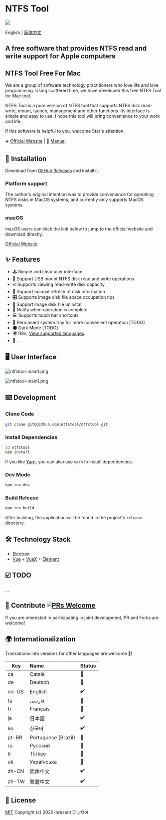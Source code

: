# NTFS Tool

<a href="https://ntfstool.com">
  <img src="https://github.com/ntfstool/ntfstool/blob/master/src/renderer/assets/github/256x256@2x.png?raw=true" /></a>

English | [简体中文](./README-CN.md)

## A free software that provides NTFS read and write support for Apple computers
## NTFS Tool Free For Mac

We are a group of software technology practitioners who love life and love programming. Using scattered time, we have developed this free NTFS Tool for Mac tool.

NTFS Tool is a pure version of NTFS tool that supports NTFS disk read-write, mount, launch, management and other functions. Its interface is simple and easy to use. I hope this tool will bring convenience to your work and life.

If this software is helpful to you, welcome Star's attention.


✈️ [Official Website](https://ntfstool.com) | 📖 [Manual](http://docs.ntfstool.com)

## 💽 Installation
Download from [GitHub Releases](https://github.com/ntfstool/ntfstool/releases) and install it.

### Platform support

The author's original intention was to provide convenience for operating NTFS disks in MacOS systems, and currently only supports MacOS systems.

### macOS

macOS users can click the link below to jump to the official website and download directly.

[Official Website](https://ntfstool.com)

## ✨ Features

- 🕹 Simple and clear user interface
- 🦄 Support USB mount NTFS disk read and write operations
- ☑️ Supports viewing read-write disk capacity
- 💾 Support manual refresh of disk information
- 🎛 Supports image disk file space occupation tips
- 🚀 Support image disk file uninstall
- 🔔 Notify when operation is complete
- 💻 Supports touch bar shortcuts
- 🤖 Permanent system tray for more convenient operation [TODO]
- 🌑 Dark Mode [TODO]
- 🌍 I18n, [View supported languages](#-internationalization).
- 🎏 ...

## 🖥 User Interface

![ntfstool-main1.png](https://github.com/ntfstool/ntfstool/blob/master/src/renderer/assets/github/ntfstool-main1.png?raw=true)

![ntfstool-main1.png](https://github.com/ntfstool/ntfstool/blob/master/src/renderer/assets/github/ntfstool-main2.png?raw=true)

## ⌨️ Development

### Clone Code

```bash
git clone git@github.com:ntfstool/ntfstool.git
```

### Install Dependencies

```bash
cd ntfstool
npm install
```

If you like [Yarn](https://yarnpkg.com/), you can also use `yarn` to install dependencies.

### Dev Mode

```bash
npm run dev
```

### Build Release

```bash
npm run build
```

After building, the application will be found in the project's `release` directory.

## 🛠 Technology Stack

- [Electron](https://electronjs.org/)
- [Vue](https://vuejs.org/) + [VueX](https://vuex.vuejs.org/) + [Element](https://element.eleme.io)

## ☑️ TODO

...

## 🤝 Contribute [![PRs Welcome](https://img.shields.io/badge/PRs-welcome-brightgreen.svg?style=flat)](http://makeapullrequest.com)

If you are interested in participating in joint development, PR and Forks are welcome!

## 🌍 Internationalization

Translations into versions for other languages are welcome 🧐! 

| Key   | Name                | Status |
| ----- | :------------------ | :----- |
| ca    | Català              | 🚧      |
| de    | Deutsch             | 🚧      |
| en-US | English             | ✔️      |
| fa    | فارسی               | 🚧      |
| fr    | Français            | 🚧      |
| ja    | 日本語              | ✔️      |
| ko    | 한국어              | ✔️      |
| pt-BR | Portuguese (Brazil) | 🚧      |
| ru    | Русский             | 🚧      |
| tr    | Türkçe              | 🚧      |
| uk    | Українська          | 🚧      |
| zh-CN | 简体中文            | ✔️      |
| zh-TW | 繁體中文            | ✔️      |

## 📜 License

[MIT](https://opensource.org/licenses/MIT) Copyright (c) 2020-present Dr_rOot
